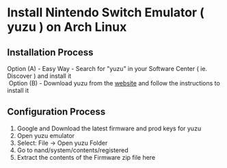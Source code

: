 # Install Nintendo Switch Emulator ( yuzu ) on Arch Linux

## Installation Process

Option (A) - Easy Way - Search for "yuzu" in your Software Center ( ie. Discover ) and install it  
&nbsp;Option (B) - Download yuzu from the [website](https://yuzu-emu.org/downloads/#linux) and follow the instructions to install it

## Configuration Process
1. Google and Download the latest firmware and prod keys for yuzu
2. Open yuzu emulator
3. Select: File -> Open yuzu Folder
4. Go to nand/system/contents/registered
5. Extract the contents of the Firmware zip file here
